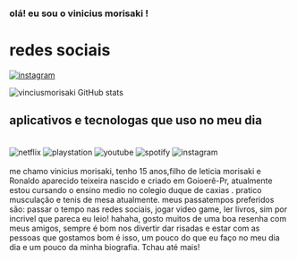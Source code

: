 ### olá! eu sou o vinicius morisaki !

# redes sociais
[![instagram](https://img.shields.io/badge/Instagram-E4405F?style=for-the-badge&logo=instagram&logoColor=white)](https://instagram.com/viniciusmorisaki/) 

![vinciusmorisaki GitHub stats](https://github-readme-stats.vercel.app/api?username=vinciusmorisaki&show_icons=true&theme=dracula)
## aplicativos e tecnologas que uso no meu dia

<div style="display: inline_block"><br/>
<img align="center" alt="netflix" src="https://img.shields.io/badge/Netflix-E50914?style=for-the-badge&logo=netflix&logoColor=white" />
<img align="center" alt="playstation" src="https://img.shields.io/badge/PlayStation-003791?style=for-the-badge&logo=playstation&logoColor=white" />
<img align="center" alt="youtube" src="https://img.shields.io/badge/YouTube-FF0000?style=for-the-badge&logo=youtube&logoColor=white" />
<img align="center" alt="spotify" src="https://img.shields.io/badge/Spotify-1ED760?&style=for-the-badge&logo=spotify&logoColor=white" />
<img align="center" alt="instagram" src="https://img.shields.io/badge/Instagram-E4405F?style=for-the-badge&logo=instagram&logoColor=white" />
</div><br/>
me chamo vinicius morisaki, tenho 15 anos,filho de leticia morisaki e Ronaldo aparecido teixeira nascido e  criado em Goioerê-Pr, atualmente estou cursando o ensino medio no colegio duque  de caxias . pratico musculação e tenis de mesa  atualmente.
meus passatempos preferidos são: passar o tempo nas redes sociais, jogar video game, ler livros, sim por incrivel que pareca eu leio! hahaha, gosto muitos de uma boa resenha com meus amigos, sempre é bom nos divertir dar risadas e estar com as pessoas que gostamos
bom é isso, um pouco do que eu faço no meu dia dia e um pouco da minha biografia. Tchau até mais!
